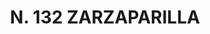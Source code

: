 ---
title: "N. 132 ZARZAPARILLA"
plant-name: "N. 132"
plant-number: "132"
plant-xml: "/assets/xml/plant132.xml"
plant-img1: "/assets/img/plant132_verso.jpg"
plant-img2: "/assets/img/plant132.jpg"
plant-title: "N. 132 ZARZAPARILLA"
plant-taxon-link: ""
plant-taxon-link: ""
layout: single-xml
---